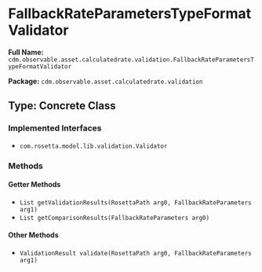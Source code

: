 # FallbackRateParametersTypeFormatValidator

**Full Name:** `cdm.observable.asset.calculatedrate.validation.FallbackRateParametersTypeFormatValidator`

**Package:** `cdm.observable.asset.calculatedrate.validation`

## Type: Concrete Class

### Implemented Interfaces

- `com.rosetta.model.lib.validation.Validator`

### Methods

#### Getter Methods

- `List getValidationResults(RosettaPath arg0, FallbackRateParameters arg1)`
- `List getComparisonResults(FallbackRateParameters arg0)`

#### Other Methods

- `ValidationResult validate(RosettaPath arg0, FallbackRateParameters arg1)`

